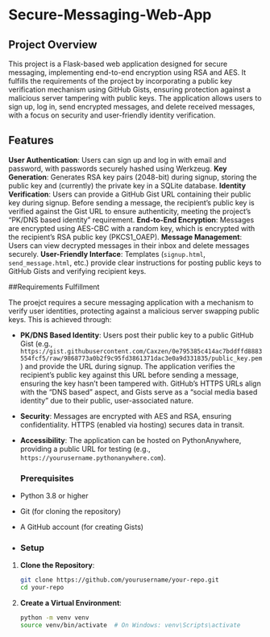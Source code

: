 # Secure-Messaging-Web-App

## Project Overview

This project is a Flask-based web application designed for secure messaging, implementing end-to-end encryption using RSA and AES. It fulfills the requirements of the project by incorporating a public key verification mechanism using GitHub Gists, ensuring protection against a malicious server tampering with public keys. The application allows users to sign up, log in, send encrypted messages, and delete received messages, with a focus on security and user-friendly identity verification.

## Features

 **User Authentication**: Users can sign up and log in with email and password, with passwords securely hashed using Werkzeug.
 **Key Generation**: Generates RSA key pairs (2048-bit) during signup, storing the public key and (currently) the private key in a SQLite database.
**Identity Verification**: Users can provide a GitHub Gist URL containing their public key during signup. Before sending a message, the recipient’s public key is verified against the Gist URL to ensure authenticity, meeting the project’s “PK/DNS based identity” requirement.
**End-to-End Encryption**: Messages are encrypted using AES-CBC with a random key, which is encrypted with the recipient’s RSA public key (PKCS1_OAEP).
**Message Management**: Users can view decrypted messages in their inbox and delete messages securely.
**User-Friendly Interface**: Templates (`signup.html`, `send_message.html`, etc.) provide clear instructions for posting public keys to GitHub Gists and verifying recipient keys.

##Requirements Fulfillment

The proejct requires a secure messaging application with a mechanism to verify user identities, protecting against a malicious server swapping public keys. This is achieved through:

- **PK/DNS Based Identity**: Users post their public key to a public GitHub Gist (e.g., `https://gist.githubusercontent.com/Caxzen/0e795385c414ac7bddffd8883554fcf5/raw/9868773a0b2f9c95fd3861371dac3e0a9d331835/public_key.pem`) and provide the URL during signup. The application verifies the recipient’s public key against this URL before sending a message, ensuring the key hasn’t been tampered with. GitHub’s HTTPS URLs align with the “DNS based” aspect, and Gists serve as a “social media based identity” due to their public, user-associated nature.
- **Security**: Messages are encrypted with AES and RSA, ensuring confidentiality. HTTPS (enabled via hosting) secures data in transit.
- **Accessibility**: The application can be hosted on PythonAnywhere, providing a public URL for testing (e.g., `https://yourusername.pythonanywhere.com`).

  ### Prerequisites
- Python 3.8 or higher
- Git (for cloning the repository)
- A GitHub account (for creating Gists)

- ### Setup
1. **Clone the Repository**:
   ```bash
   git clone https://github.com/yourusername/your-repo.git
   cd your-repo
   ```

2. **Create a Virtual Environment**:
   ```bash
   python -m venv venv
   source venv/bin/activate  # On Windows: venv\Scripts\activate
   ```
